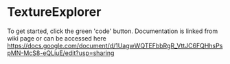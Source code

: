 # TextureExplorer
 
To get started, click the green 'code' button. 
Documentation is linked from wiki page or can be accessed here
https://docs.google.com/document/d/1UagwWQTEFbbRgR_VttJC6FQHhsPspMN-McS8-eQLiuE/edit?usp=sharing
